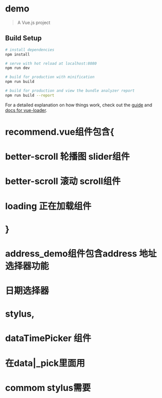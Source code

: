 # demo

> A Vue.js project

## Build Setup

``` bash
# install dependencies
npm install

# serve with hot reload at localhost:8080
npm run dev

# build for production with minification
npm run build

# build for production and view the bundle analyzer report
npm run build --report
```

For a detailed explanation on how things work, check out the [guide](http://vuejs-templates.github.io/webpack/) and [docs for vue-loader](http://vuejs.github.io/vue-loader).


#
# recommend.vue组件包含{
  # better-scroll 轮播图 slider组件
  # better-scroll 滚动 scroll组件
  # loading 正在加载组件
   # }
# address_demo组件包含address  地址选择器功能



# 日期选择器
# stylus,
# dataTimePicker  组件
# 在data|_pick里面用
# commom stylus需要
